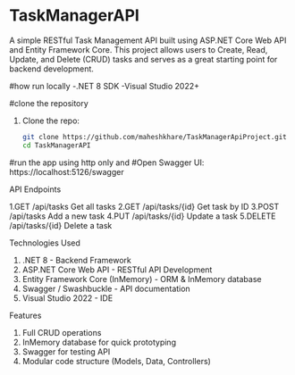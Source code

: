 # TaskManagerAPI

A simple RESTful Task Management API built using ASP.NET Core Web API and Entity Framework Core. 
This project allows users to Create, Read, Update, and Delete (CRUD) tasks and serves as a great starting point for backend development.

#how run locally
-.NET 8 SDK
-Visual Studio 2022+

#clone the repository 
1. Clone the repo:
   ```bash
   git clone https://github.com/maheshkhare/TaskManagerApiProject.git
   cd TaskManagerAPI
#run the app using http only and 
#Open Swagger UI: https://localhost:5126/swagger


API Endpoints

1.GET	/api/tasks	Get all tasks
2.GET	/api/tasks/{id}	Get task by ID
3.POST	/api/tasks	Add a new task
4.PUT	/api/tasks/{id}	Update a task
5.DELETE	/api/tasks/{id}	Delete a task

Technologies Used
1. .NET 8 - Backend Framework
2. ASP.NET Core Web API - RESTful API Development
3. Entity Framework Core (InMemory) - ORM & InMemory database
4. Swagger / Swashbuckle - API documentation
5. Visual Studio 2022 - IDE

Features
1. Full CRUD operations
2. InMemory database for quick prototyping
3. Swagger for testing API
4. Modular code structure (Models, Data, Controllers)
